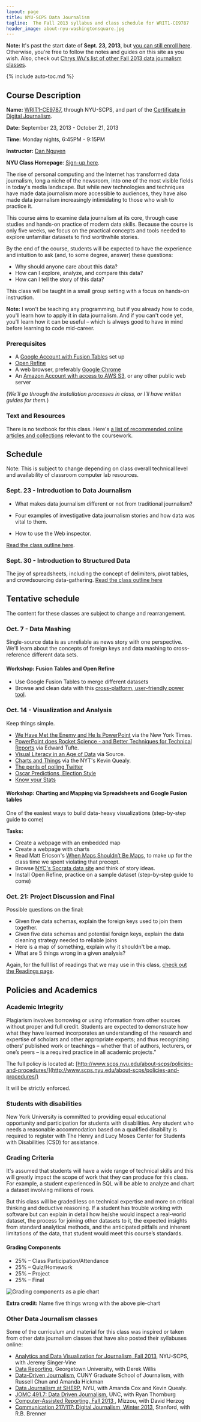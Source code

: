 ```yaml
---
layout: page
title: NYU-SCPS Data Journalism 
tagline:  The Fall 2013 syllabus and class schedule for WRIT1-CE9787
header_image: about-nyu-washingtonsquare.jpg
---
```


**Note:** It's past the start date of **Sept. 23, 2013**, but [you can still enroll here](http://www.scps.nyu.edu/content/scps/academics/course_detail.html?id=WRIT1-CE9787#sectionBlock). Otherwise, you're free to follow the notes and guides on this site as you wish. Also, check out [Chrys Wu's list of other Fall 2013 data journalism classes](http://bitly.com/bundles/macdivaona/Q).


{% include auto-toc.md %}

## Course Description

**Name:** [WRIT1-CE9787](http://www.scps.nyu.edu/content/scps/academics/course_detail.html?id=WRIT1-CE9787), through NYU-SCPS, and part of the [Certificate in Digital Journalism](http://www.scps.nyu.edu/content/scps/academics/departments/humanities-arts-and-writing/academics/noncredit/certificate-in-digital-journalism.html).

**Date:** September 23, 2013 - October 21, 2013

**Time:** Monday nights, 6:45PM - 9:15PM

**Instructor:** [Dan Nguyen](/about/#about-the-author)


**NYU Class Homepage**: [Sign-up here](http://www.scps.nyu.edu/content/scps/academics/course_detail.html?id=WRIT1-CE9787).

The rise of personal computing and the Internet has transformed data journalism, long a niche of the newsroom, into one of the most visible fields in today's media landscape. But while new technologies and techniques have made data journalism more accessible to audiences, they have also made data journalism increasingly intimidating to those who wish to practice it.

This course aims to examine data journalism at its core, through case studies and hands-on practice of modern data skills. Because the course is only five weeks, we focus on the practical concepts and tools needed to explore unfamiliar datasets to find worthwhile stories.

By the end of the course, students will be expected to have the experience and intuition to ask (and, to some degree, answer) these questions:

-  Why should anyone care about this data?
-  How can I explore, analyze, and compare this data?
-  How can I tell the story of this data?

This class will be taught in a small group setting with a focus on hands-on instruction.


**Note:** I won't be teaching any programming, but if you already how to code, you'll learn how to apply it in data journalism. And if you can't code yet, you'll learn how it can be useful &ndash; which is always good to have in mind before learning to code mid-career.


### Prerequisites 

- A [Google Account with Fusion Tables](https://support.google.com/fusiontables/answer/2571232?hl=en&ref_topic=1652595) set up
- [Open Refine](http://openrefine.org/)
- A web browser, preferably [Google Chrome](https://www.google.com/intl/en/chrome/browser/)
- An [Amazon Account with access to AWS S3](http://aws.amazon.com/s3/), or any other public web server

(*We'll go through the installation processes in class, or I'll have written guides for them.*)


### Text and Resources

There is no textbook for this class. Here's [a list of recommended online articles and collections](/readings) relevant to the coursework.



## Schedule

Note: This is subject to change depending on class overall technical level and availability of classroom computer lab resources.


### Sept. 23 - Introduction to Data Journalism

- What makes data journalism different or not from traditional journalism?

- Four examples of investigative data journalism stories and how data was vital to them.

- How to use the Web inspector.

[Read the class outline here](/class/fall2013/notes-0923/).


### Sept. 30 - Introduction to Structured Data

The joy of spreadsheets, including the concept of delimiters, pivot tables, and crowdsourcing data-gathering. [Read the class outline here](/class/fall2013/notes-0930/)

## Tentative schedule

The content for these classes are subject to change and rearrangement.

### Oct. 7 - Data Mashing

Single-source data is as unreliable as news story with one perspective. We'll learn about the concepts of foreign keys and data mashing to cross-reference different data sets.

#### Workshop: Fusion Tables and Open Refine
- Use Google Fusion Tables to merge different datasets
- Browse and clean data with this [cross-platform, user-friendly power tool](http://openrefine.org/).


### Oct. 14 - Visualization and Analysis

Keep things simple.

- [We Have Met the Enemy and He Is PowerPoint](http://www.nytimes.com/2010/04/27/world/27powerpoint.html) via the New York Times.
- [PowerPoint does Rocket Science - and Better Techniques for Technical Reports](http://www.edwardtufte.com/bboard/q-and-a-fetch-msg?msg_id=0001yB&topic_id=1) via Edward Tufte.
- [Visual Literacy in an Age of Data](http://source.mozillaopennews.org/en-US/learning/visual-literacy-age-data/) via Source.
- [Charts and Things](http://chartsnthings.tumblr.com/) via the NYT's Kevin Quealy.
- [The perils of polling Twitter](http://source.mozillaopennews.org/en-US/learning/perils-polling-twitter/)
- [Oscar Predictions, Election Style](http://fivethirtyeight.blogs.nytimes.com/2013/02/22/oscar-predictions-election-style/)
- [Know your Stats](http://source.mozillaopennews.org/en-US/learning/know-your-stats/)



#### Workshop: Charting and Mapping via Spreadsheets and Google Fusion tables
One of the easiest ways to build data-heavy visualizations (step-by-step guide to come)


**Tasks:**

- Create a webpage with an embedded map
- Create a webpage with charts
- Read Matt Ericson's [When Maps Shouldn’t Be Maps](http://www.ericson.net/content/2011/10/when-maps-shouldnt-be-maps/), to make up for the class time we spent violating that precept. 
- Browse [NYC's Socrata data site](https://nycopendata.socrata.com/‎) and think of story ideas.
- Install Open Refine, practice on a sample dataset (step-by-step guide to come)


### Oct. 21: Project Discussion and Final


Possible questions on the final:

- Given five data schemas, explain the foreign keys used to join them together.
- Given five data schemas and potential foreign keys, explain the data cleaning strategy needed to reliable joins
- Here is a map of something, explain why it shouldn't be a map.
- What are 5 things wrong in a given analysis?

Again, for the full list of readings that we may use in this class, [check out the Readings page](/readings).


## Policies and Academics


### Academic Integrity

Plagiarism involves borrowing or using information from other sources without proper and full credit. Students are expected to demonstrate how what they have learned incorporates an understanding of the research and expertise of scholars and other appropriate experts; and thus recognizing others’ published work or teachings – whether that of authors, lecturers, or one’s peers – is a required practice in all academic projects.” 

The full policy is located at: [http://www.scps.nyu.edu/about-scps/policies-and-procedures/](http://www.scps.nyu.edu/about-scps/policies-and-procedures/)  

It will be strictly enforced.

### Students with disabilities

New York University is committed to providing equal educational opportunity and participation for students with disabilities. Any student who needs a reasonable accommodation based on a qualified disability is required to register with The Henry and Lucy Moses Center for Students with Disabilities (CSD) for assistance.


### Grading Criteria

It's assumed that students will have a wide range of technical skills and this will greatly impact the scope of work that they can produce for this class. For example, a student experienced in SQL will be able to analyze and chart a dataset involving millions of rows. 

But this class will be graded less on technical expertise and more on critical thinking and deductive reasoning. If a student has trouble working with software but can explain in detail how he/she would inspect a real-world dataset, the process for joining other datasets to it, the expected insights from standard analytical methods, and the anticipated pitfalls and inherent limitations of the data, that student would meet this course’s standards.


#### Grading Components

- 25% &ndash; Class Participation/Attendance 
- 25% &ndash; Quiz/Homework
- 25% &ndash; Project
- 25% &ndash; Final



![Grading components as a pie chart](/images/class/data-journalism-grading-components.png)


**Extra credit:** Name five things wrong with the above pie-chart




### Other Data Journalism classes

Some of the curriculum and material for this class was inspired or taken from other data journalism classes that have also posted their syllabuses online:

- [Analytics and Data Visualization for Journalism, Fall 2013](http://www.jsvine.com/WRIT1-CE9741/syllabus/), NYU-SCPS, with Jeremy Singer-Vine
- [Data Reporting](http://dwillis.github.io/data-reporting/outline.html), Georgetown University, with Derek Willis
- [Data-Driven Journalism](http://datadrivenjournalism.2013.journalism.cuny.edu/syllabus/), CUNY Graduate School of Journalism, with Russell Chun and Amanda Hickman
- [Data Journalism at SHERP](https://files.nyu.edu/kq2/public/_content.html), NYU, with Amanda Cox and Kevin Quealy.
- [JOMC 491.7: Data  Driven Journalism](http://parklibrary.jomc.unc.edu/sites/parklibrary.jomc.unc.edu/files/491.7-Thornburg-Spring2013.pdf), UNC, with Ryan Thornburg
- [Computer-Assisted Reporting, Fall 2013
](http://dherzog.com/car-class/syllabus/), Mizzou, with David Herzog
- [Communication 217/117: Digital Journalism, Winter 2013](http://www.theinternetwon.com/syllabus/), Stanford, with R.B. Brenner


